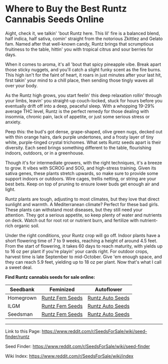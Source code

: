 # Where to Buy the Best Runtz Cannabis Seeds Online

Aight, check it, we talkin' 'bout Runtz here. This lil' fire is a balanced blend, half indica, half sativa, comin' straight from the notorious Zkittlez and Gelato fam. Named after that well-known candy, Runtz brings that scrumptious fruitiness to the table, hittin' you with tropical citrus and sour berries for days.

When it comes to aroma, it's all 'bout that spicy pineapple vibe. Break apart those sticky nuggets, and you'll catch a slight funky scent as the fire burns. This high isn't for the faint of heart, it roars in just minutes after your last hit, first takin' your mind to a chill place, then sending those tingly waves all over your body.

As the Runtz high grows, you start feelin' this deep relaxation rollin' through your limbs, leavin' you straight-up couch-locked, stuck for hours before you eventually drift off into a deep, peaceful sleep. With a whopping 19-29% average THC level, Runtz is the perfect remedy for those dealing with insomnia, chronic pain, lack of appetite, or just some serious stress or anxiety.

Peep this: the bud's got dense, grape-shaped, olive green nugs, decked out with thin orange hairs, dark purple undertones, and a frosty layer of tiny white, purple-tinged crystal trichomes. What sets Runtz seeds apart is their diversity. Each seed brings something different to the table, flourishing indoors, outdoors, or in a greenhouse.

Though it's for intermediate growers, with the right techniques, it's a breeze to grow. It vibes with SCROG and SOG, and high-stress training. Given its sativa genes, these plants stretch upwards, so make sure to provide some support indoors or outdoors. Wire cages, trellis netting, or string are your best bets. Keep on top of pruning to ensure lower buds get enough air and light.

Runtz plants are tough, adjusting to most climates, but they love that direct sunlight and warmth. A Mediterranean climate? Perfect for these bad girls. These plants can withstand most diseases, but they still need your attention. They got a serious appetite, so keep plenty of water and nutrients on deck. Watch out for root rot or nutrient burn, and fertilize with nutrient-rich organic soil.

Under the right conditions, your Runtz crop will go off. Indoor plants have a short flowering time of 7 to 9 weeks, reaching a height of around 4.5 feet. From the start of flowering, it takes 60 days to reach maturity, with yields up to 16 oz per plant if you're playin' your cards right. For outdoor crops, harvest time is late September to mid-October. Give 'em enough space, and they can reach 5.9 feet, yielding up to 18 oz per plant. Now that's what I call a sweet deal.

**Find Runtz cannabis seeds for sale online:**

| Seedbank  | Feminized | Autoflower |
|-----------|-----------|------------|
| Homegrown | [Runtz Fem Seeds](https://homegrowncannabisco.com/products/runtz-feminized-marijuana-seeds?a_aid=sale) | [Runtz Auto Seeds](https://homegrowncannabisco.com/products/runtz-autoflower-seeds-marijuana-seeds?a_aid=sale) |
| ILGM      | [Runtz Fem Seeds](https://ilgm.com/products/runtz-feminized-seeds?aff=2191) | [Runtz Auto Seeds](https://ilgm.com/products/runtz-autoflower-seeds?aff=2191) |
| Seedsman  | [Runtz Fem Seeds](https://www.seedsman.com/runtz-13-feminised-seeds-5?a_aid=56f632ea3916c) | [Runtz Auto Seeds](https://www.seedsman.com/runtz-auto-feminised-seeds-bfs-runtz-auto-fem?a_aid=56f632ea3916c) |

___

Link to this Page: https://www.reddit.com/r/SeedsForSale/wiki/seed-finder/runtz

Seed Finder: https://www.reddit.com/r/SeedsForSale/wiki/seed-finder

Wiki Index: https://www.reddit.com/r/SeedsForSale/wiki/index
